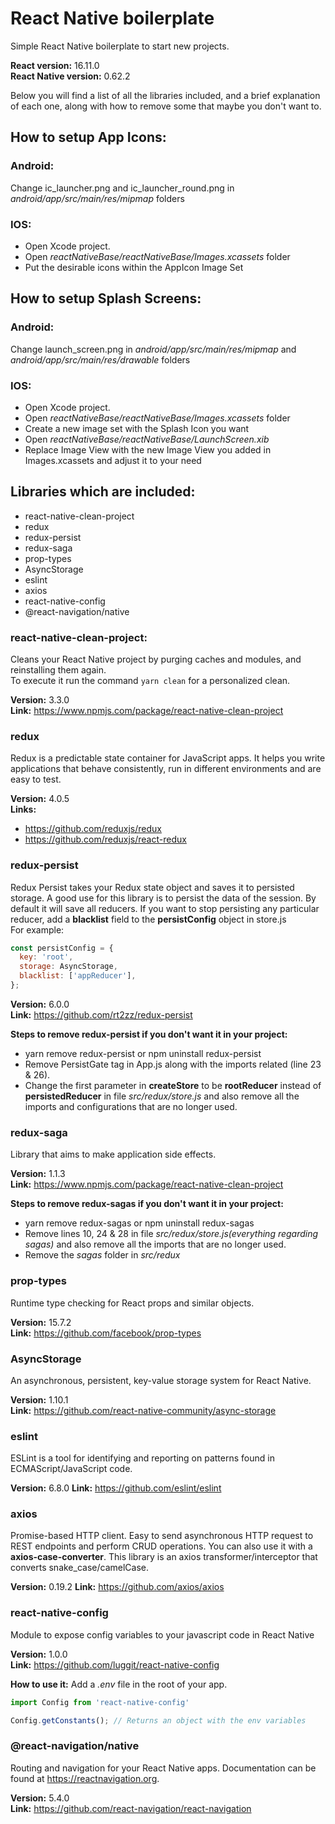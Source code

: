 # React Native boilerplate
Simple React Native boilerplate to start new projects.

**React version:** 16.11.0  
**React Native version:** 0.62.2

Below you will find a list of all the libraries included, and a brief explanation of each one, along with how to remove some that maybe you don't want to.

## How to setup App Icons:

### Android:
Change ic_launcher.png and ic_launcher_round.png in *android/app/src/main/res/mipmap* folders

### IOS:
* Open Xcode project.
* Open *reactNativeBase/reactNativeBase/Images.xcassets* folder
* Put the desirable icons within the AppIcon Image Set

## How to setup Splash Screens:

### Android:
Change launch_screen.png in *android/app/src/main/res/mipmap* and *android/app/src/main/res/drawable* folders

### IOS:
* Open Xcode project.
* Open *reactNativeBase/reactNativeBase/Images.xcassets* folder
* Create a new image set with the Splash Icon you want
* Open *reactNativeBase/reactNativeBase/LaunchScreen.xib*
* Replace Image View with the new Image View you added in Images.xcassets and adjust it to your need

## Libraries which are included:
* react-native-clean-project  
* redux
* redux-persist
* redux-saga
* prop-types
* AsyncStorage
* eslint
* axios
* react-native-config
* @react-navigation/native

### react-native-clean-project:  
Cleans your React Native project by purging caches and modules, and reinstalling them again.  
To execute it run the command `yarn clean` for a personalized clean.  

**Version:** 3.3.0  
**Link:** https://www.npmjs.com/package/react-native-clean-project

### redux
Redux is a predictable state container for JavaScript apps. It helps you write applications that behave consistently, run in different environments and are easy to test.  

**Version:** 4.0.5  
**Links:**
* https://github.com/reduxjs/redux
* https://github.com/reduxjs/react-redux

### redux-persist
Redux Persist takes your Redux state object and saves it to persisted storage. A good use for this library is to persist the data of the session.
By default it will save all reducers. If you want to stop persisting any particular reducer, add a **blacklist** field to the **persistConfig** object in store.js  
For example:
```javascript
const persistConfig = {
  key: 'root',
  storage: AsyncStorage,
  blacklist: ['appReducer'],
};
```
**Version:** 6.0.0  
**Link:** https://github.com/rt2zz/redux-persist

**Steps to remove redux-persist if you don't want it in your project:**
* yarn remove redux-persist or npm uninstall redux-persist
* Remove PersistGate tag in App.js along with the imports related (line 23 & 26).
* Change the first parameter in **createStore** to be **rootReducer** instead of **persistedReducer** in file *src/redux/store.js* and also remove all the imports and configurations that are no longer used.

### redux-saga
Library that aims to make application side effects.

**Version:** 1.1.3  
**Link:** https://www.npmjs.com/package/react-native-clean-project

**Steps to remove redux-sagas if you don't want it in your project:**
* yarn remove redux-sagas or npm uninstall redux-sagas
* Remove lines 10, 24 & 28 in file *src/redux/store.js(everything regarding sagas)* and also remove all the imports that are no longer used.
* Remove the *sagas* folder in *src/redux*

### prop-types
Runtime type checking for React props and similar objects.

**Version:** 15.7.2  
**Link:** https://github.com/facebook/prop-types

### AsyncStorage
An asynchronous, persistent, key-value storage system for React Native.

**Version:** 1.10.1  
**Link:** https://github.com/react-native-community/async-storage

### eslint
ESLint is a tool for identifying and reporting on patterns found in ECMAScript/JavaScript code.

**Version:** 6.8.0
**Link:** https://github.com/eslint/eslint

### axios
Promise-based HTTP client. Easy to send asynchronous HTTP request to REST endpoints and perform CRUD operations.
You can also use it with a **axios-case-converter**. This library is an axios transformer/interceptor that converts snake_case/camelCase.

**Version:** 0.19.2
**Link:** https://github.com/axios/axios

### react-native-config
Module to expose config variables to your javascript code in React Native

**Version:** 1.0.0  
**Link:** https://github.com/luggit/react-native-config  

**How to use it:**
Add a *.env* file in the root of your app.
```javascript
import Config from 'react-native-config'

Config.getConstants(); // Returns an object with the env variables
```

### @react-navigation/native
Routing and navigation for your React Native apps. Documentation can be found at https://reactnavigation.org.  

**Version:** 5.4.0  
**Link:** https://github.com/react-navigation/react-navigation
